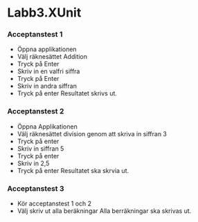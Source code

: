 # Labb3.XUnit


### Acceptanstest 1
- Öppna applikationen
- Välj räknesättet Addition
- Tryck på Enter
- Skriv in en valfri siffra
- Tryck på Enter
- Skriv in andra siffran 
- Tryck på enter
Resultatet skrivs ut. 

### Acceptanstest 2

- Öppna Applikationen
- Välj räknesättet division genom att skriva in siffran 3
- Tryck på enter
- Skriv in siffran 5
- Tryck på enter
- Skriv in 2,5
- Tryck på enter
Resultatet ska skrvia ut.

### Acceptanstest 3

- Kör acceptanstest 1 och 2
- Välj skriv ut alla beräkningar
Alla berräkningar ska skrivas ut. 
